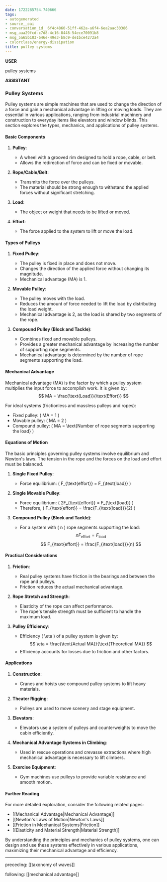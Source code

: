 ```yaml
---
date: 1722285754.740666
tags:
- autogenerated
- source__oai
- conversation_id__6f4c4860-51ff-462a-a6f4-6ea2aac30386
- msg_aaa29fcd-c7d8-4c16-8448-54ece70091b8
- msg_5a65b103-646e-49e3-b8c9-de1bce4272a4
- colorclass/energy-dissipation
title: pulley systems
---
```


**USER**

pulley systems


**ASSISTANT**

### Pulley Systems

Pulley systems are simple machines that are used to change the direction of a force and gain a mechanical advantage in lifting or moving loads. They are essential in various applications, ranging from industrial machinery and construction to everyday items like elevators and window blinds. This section explores the types, mechanics, and applications of pulley systems.

#### Basic Components

1. **Pulley**:
   - A wheel with a grooved rim designed to hold a rope, cable, or belt.
   - Allows the redirection of force and can be fixed or movable.

2. **Rope/Cable/Belt**:
   - Transmits the force over the pulleys.
   - The material should be strong enough to withstand the applied forces without significant stretching.

3. **Load**:
   - The object or weight that needs to be lifted or moved.

4. **Effort**:
   - The force applied to the system to lift or move the load.

#### Types of Pulleys

1. **Fixed Pulley**:
   - The pulley is fixed in place and does not move.
   - Changes the direction of the applied force without changing its magnitude.
   - Mechanical advantage (MA) is 1.

2. **Movable Pulley**:
   - The pulley moves with the load.
   - Reduces the amount of force needed to lift the load by distributing the load weight.
   - Mechanical advantage is 2, as the load is shared by two segments of the rope.

3. **Compound Pulley (Block and Tackle)**:
   - Combines fixed and movable pulleys.
   - Provides a greater mechanical advantage by increasing the number of supporting rope segments.
   - Mechanical advantage is determined by the number of rope segments supporting the load.

#### Mechanical Advantage

Mechanical advantage (MA) is the factor by which a pulley system multiplies the input force to accomplish work. It is given by:
$$ MA = \frac{\text{Load}}{\text{Effort}} $$

For ideal systems (frictionless and massless pulleys and ropes):
- Fixed pulley: \( MA = 1 \)
- Movable pulley: \( MA = 2 \)
- Compound pulley: \( MA = \text{Number of rope segments supporting the load} \)

#### Equations of Motion

The basic principles governing pulley systems involve equilibrium and Newton's laws. The tension in the rope and the forces on the load and effort must be balanced.

1. **Single Fixed Pulley**:
   - Force equilibrium: \( F_{\text{effort}} = F_{\text{load}} \)

2. **Single Movable Pulley**:
   - Force equilibrium: \( 2F_{\text{effort}} = F_{\text{load}} \)
   - Therefore, \( F_{\text{effort}} = \frac{F_{\text{load}}}{2} \)

3. **Compound Pulley (Block and Tackle)**:
   - For a system with \( n \) rope segments supporting the load:
     $$ nF_{\text{effort}} = F_{\text{load}} $$
     $$ F_{\text{effort}} = \frac{F_{\text{load}}}{n} $$

#### Practical Considerations

1. **Friction**:
   - Real pulley systems have friction in the bearings and between the rope and pulleys.
   - Friction reduces the actual mechanical advantage.

2. **Rope Stretch and Strength**:
   - Elasticity of the rope can affect performance.
   - The rope's tensile strength must be sufficient to handle the maximum load.

3. **Pulley Efficiency**:
   - Efficiency \( \eta \) of a pulley system is given by:
     $$ \eta = \frac{\text{Actual MA}}{\text{Theoretical MA}} $$
   - Efficiency accounts for losses due to friction and other factors.

#### Applications

1. **Construction**:
   - Cranes and hoists use compound pulley systems to lift heavy materials.

2. **Theater Rigging**:
   - Pulleys are used to move scenery and stage equipment.

3. **Elevators**:
   - Elevators use a system of pulleys and counterweights to move the cabin efficiently.

4. **Mechanical Advantage Systems in Climbing**:
   - Used in rescue operations and crevasse extractions where high mechanical advantage is necessary to lift climbers.

5. **Exercise Equipment**:
   - Gym machines use pulleys to provide variable resistance and smooth motion.

#### Further Reading

For more detailed exploration, consider the following related pages:
- [[Mechanical Advantage|Mechanical Advantage]]
- [[Newton's Laws of Motion|Newton's Laws]]
- [[Friction in Mechanical Systems|Friction]]
- [[Elasticity and Material Strength|Material Strength]]

By understanding the principles and mechanics of pulley systems, one can design and use these systems effectively in various applications, maximizing their mechanical advantage and efficiency.


---

preceding: [[taxonomy of waves]]  


following: [[mechanical advantage]]